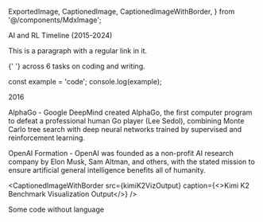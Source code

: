 ExportedImage,
  CaptionedImage,
  CaptionedImageWithBorder,
} from '@/components/MdxImage';

AI and RL Timeline (2015-2024)

This is a paragraph with a regular link in it.

{' '}
      across 6 tasks on coding and writing.
    

const example = 'code';
console.log(example);

2016

AlphaGo - Google DeepMind created AlphaGo, the first computer program to defeat a professional human Go player (Lee Sedol), combining Monte Carlo tree search with deep neural networks trained by supervised and reinforcement learning.

OpenAI Formation - OpenAI was founded as a non-profit AI research company by Elon Musk, Sam Altman, and others, with the stated mission to ensure artificial general intelligence benefits all of humanity.

<CaptionedImageWithBorder
  src={kimiK2VizOutput}
  caption={<>Kimi K2 Benchmark Visualization Output</>}
/>

Some code without language